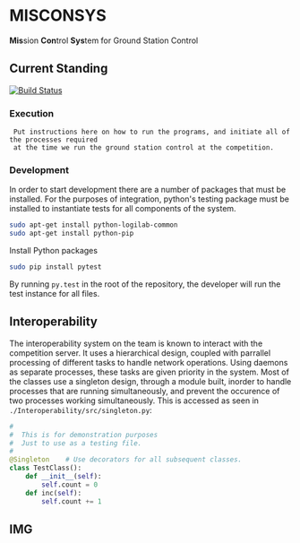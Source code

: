 # MISCONSYS
<b>Mis</b>sion <b>Con</b>trol <b>Sys</b>tem for Ground Station Control

## Current Standing
[![Build Status](https://travis-ci.org/CnuUasLab/MISCONSYS.svg?branch=master)](https://travis-ci.org/CnuUasLab/MISCONSYS)

### Execution
     Put instructions here on how to run the programs, and initiate all of the processes required
     at the time we run the ground station control at the competition.

### Development
In order to start development there are a number of packages that must be installed. For the purposes of integration, python's
testing package must be installed to instantiate tests for all components of the system.
```bash
sudo apt-get install python-logilab-common
sudo apt-get install python-pip
```

Install Python packages
```bash
sudo pip install pytest
```
By running ```py.test``` in the root of the repository, the developer will run the test instance for all files.

## Interoperability
The interoperability system on the team is known to interact with the competition server. It uses a hierarchical design, coupled with parrallel processing of different tasks to handle network operations. Using daemons as separate processes, these tasks are given priority in the system. Most of the classes use a singleton design, through a module built, inorder to handle processes that are running simultaneously, and prevent the occurence of two processes working simultaneously. This is accessed as seen in `./Interoperability/src/singleton.py`:

```python
#
#  This is for demonstration purposes
#  Just to use as a testing file.
#
@Singleton    # Use decorators for all subsequent classes.
class TestClass():
    def __init__(self):
        self.count = 0
    def inc(self):
        self.count += 1 
```

## IMG
